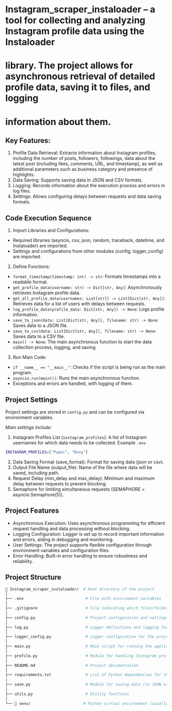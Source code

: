 # Instagram_scraper_instaloader – a tool for collecting and analyzing Instagram profile data using the Instaloader 
# library. The project allows for asynchronous retrieval of detailed profile data, saving it to files, and logging 
# information about them.

## Key Features:
1. Profile Data Retrieval: Extracts information about Instagram profiles, including the number of posts, followers, 
   followings, data about the latest post (including likes, comments, URL, and timestamp), as well as 
   additional parameters such as business category and presence of highlights.
2. Data Saving: Supports saving data in JSON and CSV formats.
3. Logging: Records information about the execution process and errors in log files.
4. Settings: Allows configuring delays between requests and data saving formats.

## Code Execution Sequence
1. Import Libraries and Configurations:
- Required libraries (asyncio, csv, json, random, traceback, datetime, and Instaloader) are imported.
- Settings and configurations from other modules (config, logger_config) are imported.

2. Define Functions:
- `format_timestamp(timestamp: int) -> str`: Formats timestamps into a readable format.
- `get_profile_data(username: str) -> Dict[str, Any]`: Asynchronously retrieves Instagram profile data.
- `get_all_profile_data(usernames: List[str]) -> List[Dict[str, Any]]`: Retrieves data for a list of users with 
  delays between requests.
- `log_profile_data(profile_data: Dict[str, Any]) -> None`: Logs profile information.
- `save_to_json(data: List[Dict[str, Any]], filename: str) -> None`: Saves data to a JSON file.
- `save_to_csv(data: List[Dict[str, Any]], filename: str) -> None`: Saves data to a CSV file.
- `main() -> None`: The main asynchronous function to start the data collection process, logging, and saving.

3. Run Main Code:
- `if __name__ == "__main__"`: Checks if the script is being run as the main program.
- `asyncio.run(main())`: Runs the main asynchronous function.
- Exceptions and errors are handled, with logging of them.

## Project Settings
Project settings are stored in `config.py` and can be configured via environment variables.

*Main settings include:*
1. Instagram Profiles List (`instagram_profiles`): A list of Instagram usernames for which data needs to be collected.
Example `.env`
```bash
INSTAGRAM_PROFILES=["Pupoc", "Basy"]
```
2. Data Saving Format (save_format): Format for saving data (json or csv).
3. Output File Name (output_file): Name of the file where data will be saved, including path.
4. Request Delay (min_delay and max_delay): Minimum and maximum delay between requests to prevent blocking.
5. Semaphore for limiting simultaneous requests (SEMAPHORE = asyncio.Semaphore(5)).

## Project Features
- Asynchronous Execution: Uses asynchronous programming for efficient request handling and data processing without
  blocking.
- Logging Configuration: Logger is set up to record important information and errors, aiding in debugging and monitoring.
- User Settings: The project supports flexible configuration through environment variables and configuration files.
- Error Handling: Built-in error handling to ensure robustness and reliability.

## Project Structure

```bash
📁 Instagram_scraper_instaloader/  # Root directory of the project
│
├── .env                           # File with environment variables
│
├── .gitignore                     # File indicating which files/folders Git should ignore
│
├── config.py                      # Project configuration and settings
│
├── log.py                         # Logger definitions and logging functions
│
├── logger_config.py               # Logger configuration for the project
│
├── main.py                        # Main script for running the application
│
├── profile.py                     # Module for handling Instagram profiles
│
├── README.md                      # Project documentation
│
├── requirements.txt               # List of Python dependencies for the project
│
├── save.py                        # Module for saving data (in JSON or CSV)
│
├── utils.py                       # Utility functions
│
└── 📁 venv/                       # Python virtual environment (usually ignored in .gitignore)
```